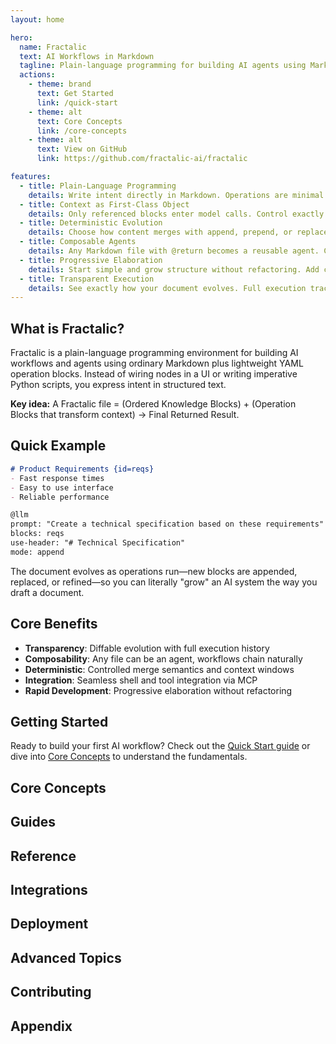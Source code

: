 ```yaml
---
layout: home

hero:
  name: Fractalic
  text: AI Workflows in Markdown
  tagline: Plain-language programming for building AI agents using Markdown + YAML operation blocks
  actions:
    - theme: brand
      text: Get Started
      link: /quick-start
    - theme: alt
      text: Core Concepts
      link: /core-concepts
    - theme: alt
      text: View on GitHub
      link: https://github.com/fractalic-ai/fractalic

features:
  - title: Plain-Language Programming
    details: Write intent directly in Markdown. Operations are minimal YAML blocks that transform your document as they execute.
  - title: Context as First-Class Object
    details: Only referenced blocks enter model calls. Control exactly what context is used in each operation.
  - title: Deterministic Evolution
    details: Choose how content merges with append, prepend, or replace modes. Predictable document growth.
  - title: Composable Agents
    details: Any Markdown file with @return becomes a reusable agent. Chain and combine workflows effortlessly.
  - title: Progressive Elaboration
    details: Start simple and grow structure without refactoring. Add complexity only when needed.
  - title: Transparent Execution
    details: See exactly how your document evolves. Full execution traceability with git-backed sessions.
---
```


## What is Fractalic?

Fractalic is a plain-language programming environment for building AI workflows and agents using ordinary Markdown plus lightweight YAML operation blocks. Instead of wiring nodes in a UI or writing imperative Python scripts, you express intent in structured text.

**Key idea:** A Fractalic file = (Ordered Knowledge Blocks) + (Operation Blocks that transform context) → Final Returned Result.

## Quick Example

```markdown
# Product Requirements {id=reqs}
- Fast response times
- Easy to use interface
- Reliable performance

@llm
prompt: "Create a technical specification based on these requirements"
blocks: reqs
use-header: "# Technical Specification"
mode: append
```

The document evolves as operations run—new blocks are appended, replaced, or refined—so you can literally "grow" an AI system the way you draft a document.

## Core Benefits

- **Transparency**: Diffable evolution with full execution history
- **Composability**: Any file can be an agent, workflows chain naturally  
- **Deterministic**: Controlled merge semantics and context windows
- **Integration**: Seamless shell and tool integration via MCP
- **Rapid Development**: Progressive elaboration without refactoring

## Getting Started

Ready to build your first AI workflow? Check out the [Quick Start guide](/quick-start) or dive into [Core Concepts](/core-concepts) to understand the fundamentals.

## Core Concepts

## Guides

## Reference

## Integrations

## Deployment

## Advanced Topics

## Contributing

## Appendix

